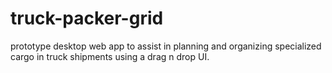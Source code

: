 # truck-packer-grid
prototype desktop web app to assist in planning and organizing specialized cargo in truck shipments using a drag n drop UI.
